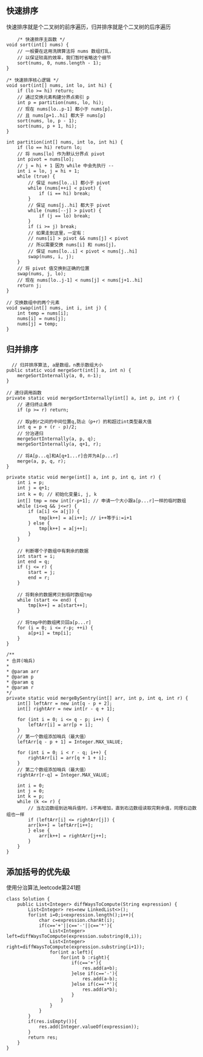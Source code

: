 ## 快速排序

快速排序就是个二叉树的前序遍历，归并排序就是个二叉树的后序遍历

	    /* 快速排序主函数 */
    void sort(int[] nums) {
        // 一般要在这用洗牌算法将 nums 数组打乱，
        // 以保证较高的效率，我们暂时省略这个细节
        sort(nums, 0, nums.length - 1);
    }

    /* 快速排序核心逻辑 */
    void sort(int[] nums, int lo, int hi) {
        if (lo >= hi) return;
        // 通过交换元素构建分界点索引 p
        int p = partition(nums, lo, hi);
        // 现在 nums[lo..p-1] 都小于 nums[p]，
        // 且 nums[p+1..hi] 都大于 nums[p]
        sort(nums, lo, p - 1);
        sort(nums, p + 1, hi);
    }

    int partition(int[] nums, int lo, int hi) {
        if (lo == hi) return lo;
        // 将 nums[lo] 作为默认分界点 pivot
        int pivot = nums[lo];
        // j = hi + 1 因为 while 中会先执行 --
        int i = lo, j = hi + 1;
        while (true) {
            // 保证 nums[lo..i] 都小于 pivot
            while (nums[++i] < pivot) {
                if (i == hi) break;
            }
            // 保证 nums[j..hi] 都大于 pivot
            while (nums[--j] > pivot) {
                if (j == lo) break;
            }
            if (i >= j) break;
            // 如果走到这里，一定有：
            // nums[i] > pivot && nums[j] < pivot
            // 所以需要交换 nums[i] 和 nums[j]，
            // 保证 nums[lo..i] < pivot < nums[j..hi]
            swap(nums, i, j);
        }
        // 将 pivot 值交换到正确的位置
        swap(nums, j, lo);
        // 现在 nums[lo..j-1] < nums[j] < nums[j+1..hi]
        return j;
    }

    // 交换数组中的两个元素
    void swap(int[] nums, int i, int j) {
        int temp = nums[i];
        nums[i] = nums[j];
        nums[j] = temp;
    }
      	
## 归并排序
  	  // 归并排序算法, a是数组，n表示数组大小
  	public static void mergeSort(int[] a, int n) {
    	mergeSortInternally(a, 0, n-1);
  	}

  	// 递归调用函数
  	private static void mergeSortInternally(int[] a, int p, int r) {
    	// 递归终止条件
    	if (p >= r) return;

    	// 取p到r之间的中间位置q,防止（p+r）的和超过int类型最大值
    	int q = p + (r - p)/2;
    	// 分治递归
    	mergeSortInternally(a, p, q);
    	mergeSortInternally(a, q+1, r);

    	// 将A[p...q]和A[q+1...r]合并为A[p...r]
    	merge(a, p, q, r);
  	}

  	private static void merge(int[] a, int p, int q, int r) {
    	int i = p;
    	int j = q+1;
    	int k = 0; // 初始化变量i, j, k
    	int[] tmp = new int[r-p+1]; // 申请一个大小跟a[p...r]一样的临时数组
    	while (i<=q && j<=r) {
      		if (a[i] <= a[j]) {
        		tmp[k++] = a[i++]; // i++等于i:=i+1
      		} else {
        		tmp[k++] = a[j++];
      		}
    	}

    	// 判断哪个子数组中有剩余的数据
    	int start = i;
    	int end = q;
    	if (j <= r) {
      		start = j;
      		end = r;
    	}

    	// 将剩余的数据拷贝到临时数组tmp
    	while (start <= end) {
      		tmp[k++] = a[start++];
    	}

    	// 将tmp中的数组拷贝回a[p...r]
    	for (i = 0; i <= r-p; ++i) {
      		a[p+i] = tmp[i];
    	}
  	}

  	/**
   	* 合并(哨兵)
   	*
   	* @param arr
   	* @param p
   	* @param q
   	* @param r
   	*/
  	private static void mergeBySentry(int[] arr, int p, int q, int r) {
    	int[] leftArr = new int[q - p + 2];
    	int[] rightArr = new int[r - q + 1];

    	for (int i = 0; i <= q - p; i++) {
      		leftArr[i] = arr[p + i];
    	}
    	// 第一个数组添加哨兵（最大值）
    	leftArr[q - p + 1] = Integer.MAX_VALUE;

    	for (int i = 0; i < r - q; i++) {
      		rightArr[i] = arr[q + 1 + i];
    	}
    	// 第二个数组添加哨兵（最大值）
    	rightArr[r-q] = Integer.MAX_VALUE;

    	int i = 0;
    	int j = 0;
    	int k = p;
    	while (k <= r) {
      		// 当左边数组到达哨兵值时，i不再增加，直到右边数组读取完剩余值，同理右边数组也一样
      		if (leftArr[i] <= rightArr[j]) {
        	arr[k++] = leftArr[i++];
      		} else {
        		arr[k++] = rightArr[j++];
      		}
    	}
  	}

## 添加括号的优先级
使用分治算法,leetcode第241题

    class Solution {
        public List<Integer> diffWaysToCompute(String expression) {
            List<Integer> res=new LinkedList<>();
            for(int i=0;i<expression.length();i++){
                char c=expression.charAt(i);
                if(c=='+'||c=='-'||c=='*'){
                    List<Integer> left=diffWaysToCompute(expression.substring(0,i));
                    List<Integer> right=diffWaysToCompute(expression.substring(i+1));
                    for(int a:left){
                        for(int b :right){
                            if(c=='+'){
                                res.add(a+b);
                            }else if(c=='-'){
                                res.add(a-b);
                            }else if(c=='*'){
                                res.add(a*b);
                            }
                        }
                    }
                }
            }
            if(res.isEmpty()){
                res.add(Integer.valueOf(expression));
            }
            return res;
        }
    }